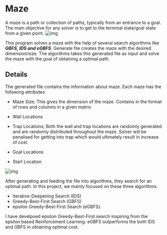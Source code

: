 # Maze
A maze is a path or collection of paths, typically from an entrance to a goal. The main objective for any solver is to get to the terminal state/goal state from a given point. 
![img](https://upload.wikimedia.org/wikipedia/commons/thumb/5/5a/Longleat_maze.jpg/450px-Longleat_maze.jpg)

This program solves a maze with the help of several search algorithms like ***GBFS, IDS and eGBFS***. Generate file creates the maze with the desired dimension/size. The algorithms takes this generated file as input and solve the maze with the goal of obtaining a optimal path.

## Details

The generated file contains the information about maze. Each maze has the following attributes

- Maze Size; This gives the dimension of the maze. Contains in the format of rows and columns in a given matrix
- Wall Locations
- Trap Locations; Both the wall and trap locations are randomly generated and are randomly distributed throughout the maze. Solver will be penalised for getting into trap which would ultimately result in increase of cost.

- Goal Locations
- Start Location

![img](https://ibb.co/Hd8YZK5)

After generating and feeding the file into algorithms, they search for an optimal path. In this project, we mainly focused on these three algorithms. 

- Iterative-Deepening Search (IDS)
- Greedy-Best-First Search (GBFS)
- epsilon Greedy-Best-First Search (eGBFS).

I have develpoed epsilon Greedy-Best-First search inspiring from the epsilon based Reinforcement Learning. eGBFS outperforms the both IDS and GBFS in obtaining optimal cost.



